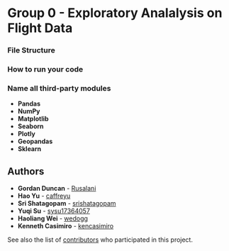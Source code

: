 # Group 0 - Exploratory Analalysis on Flight Data

### File Structure

### How to run your code

### Name all third-party modules

* **Pandas**
* **NumPy**
* **Matplotlib**
* **Seaborn**
* **Plotly**
* **Geopandas**
* **Sklearn**

## Authors

* **Gordan Duncan** - [Rusalani](https://github.com/Rusalani)
* **Hao Yu** - [caffreyu](https://github.com/caffreyu)
* **Sri Shatagopam** - [srishatagopam](https://github.com/srishatagopam)
* **Yuqi Su** - [sysu17364057](https://github.com/sysu17364057)
* **Haoliang Wei** - [wedogg](https://github.com/wedogg)
* **Kenneth Casimiro** - [kencasimiro](https://github.com/kencasimiro)

See also the list of [contributors](https://github.com/ECE-143-Flight-Analysis-and-Recommender/Travel-Flights-Analysis/graphs/contributors) who participated in this project.
